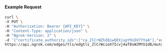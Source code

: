 <!-- Code generated for API Clients. DO NOT EDIT. -->

#### Example Request

```bash
curl \
-X PUT \
-H "Authorization: Bearer {API_KEY}" \
-H "Content-Type: application/json" \
-H "Ngrok-Version: 2" \
-d '{"certificate_authority_ids":["ca_2lCrWZhZQiwQEXjvpY9iDX7YYaA"],"enabled":true}' \
https://api.ngrok.com/edges/tls/edgtls_2lCrWcioX7Icvj4aT8sWJMYU1d8/mutual_tls
```
